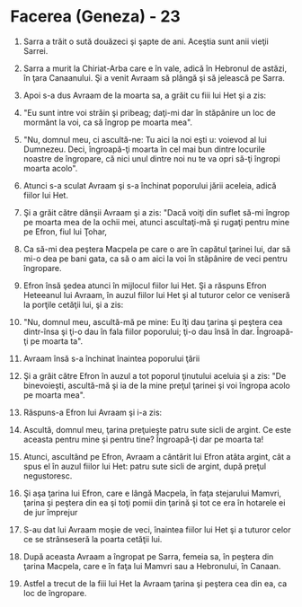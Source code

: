 # Facerea (Geneza) - 23

1. Sarra a trăit o sută douăzeci şi şapte de ani. Aceştia sunt anii vieţii Sarrei.

2. Sarra a murit la Chiriat-Arba care e în vale, adică în Hebronul de astăzi, în ţara Canaanului. Şi a venit Avraam să plângă şi să jelească pe Sarra.

3. Apoi s-a dus Avraam de la moarta sa, a grăit cu fiii lui Het şi a zis:

4. "Eu sunt intre voi străin şi pribeag; daţi-mi dar în stăpânire un loc de mormânt la voi, ca să îngrop pe moarta mea".

6. "Nu, domnul meu, ci ascultă-ne: Tu aici la noi eşti u: voievod al lui Dumnezeu. Deci, îngroapă-ţi moarta în cel mai bun dintre locurile noastre de îngropare, că nici unul dintre noi nu te va opri să-ţi îngropi moarta acolo".

7. Atunci s-a sculat Avraam şi s-a închinat poporului jării aceleia, adică fiilor lui Het.

8. Şi a grăit către dânşii Avraam şi a zis: "Dacă voiţi din suflet să-mi îngrop pe moarta mea de la ochii mei, atunci ascultaţi-mă şi rugaţi pentru mine pe Efron, fiul lui Ţohar,

9. Ca să-mi dea peştera Macpela pe care o are în capătul ţarinei lui, dar să mi-o dea pe bani gata, ca să o am aici la voi în stăpânire de veci pentru îngropare.

10. Efron însă şedea atunci în mijlocul fiilor lui Het. Şi a răspuns Efron Heteeanul lui Avraam, în auzul fiilor lui Het şi al tuturor celor ce veniseră la porţile cetăţii lui, şi a zis:

11. "Nu, domnul meu, ascultă-mă pe mine: Eu îţi dau ţarina şi peştera cea dintr-însa şi ţi-o dau în fala fiilor poporului; ţi-o dau însă în dar. Îngroapă-ţi pe moarta ta".

12. Avraam însă s-a închinat înaintea poporului ţării

13. Şi a grăit către Efron în auzul a tot poporul ţinutului aceluia şi a zis: "De binevoieşti, ascultă-mă şi ia de la mine preţul ţarinei şi voi îngropa acolo pe moarta mea".

14. Răspuns-a Efron lui Avraam şi i-a zis:

15. Ascultă, domnul meu, ţarina preţuieşte patru sute sicli de argint. Ce este aceasta pentru mine şi pentru tine? Îngroapă-ţi dar pe moarta ta!

16. Atunci, ascultând pe Efron, Avraam a cântărit lui Efron atâta argint, cât a spus el în auzul fiilor lui Het: patru sute sicli de argint, după preţul negustoresc.

17. Şi aşa ţarina lui Efron, care e lângă Macpela, în faţa stejarului Mamvri, ţarina şi peştera din ea şi toţi pomii din ţarină şi tot ce era în hotarele ei de jur împrejur

18. S-au dat lui Avraam moşie de veci, înaintea fiilor lui Het şi a tuturor celor ce se strânseseră la poarta cetăţii lui.

19. După aceasta Avraam a îngropat pe Sarra, femeia sa, în peştera din ţarina Macpela, care e în faţa lui Mamvri sau a Hebronului, în Canaan.

20. Astfel a trecut de la fiii lui Het la Avraam ţarina şi peştera cea din ea, ca loc de îngropare.

